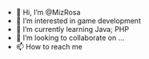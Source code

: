 - 👋 Hi, I’m @MizRosa
- 👀 I’m interested in game development
- 🌱 I’m currently learning Java; PHP
- 💞️ I’m looking to collaborate on ...
- 📫 How to reach me 

<!---
MizRosa/MizRosa is a ✨ special ✨ repository because its `README.md` (this file) appears on your GitHub profile.
You can click the Preview link to take a look at your changes.
--->
